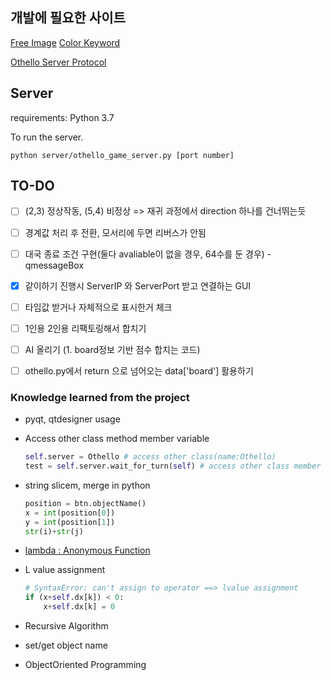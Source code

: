 ## 개발에 필요한 사이트
[Free Image](https://www.flaticon.com/home)
[Color Keyword](https://www.w3.org/TR/SVG11/types.html#ColorKeywords)

[Othello Server Protocol](https://gitlab.com/UNKNOWN.UN/othello_protocol?fbclid=IwAR0ZRm-jF_qs_Svtq8qf3y0QtyqS4GF_uyDLXyyttxhvMTh7wZnTVe0LTLY)



## Server

requirements: Python 3.7

To run the server.

```
python server/othello_game_server.py [port number]
```



## TO-DO

- [ ] (2,3) 정상작동, (5,4) 비정상 => 재귀 과정에서 direction 하나를 건너뛰는듯
- [ ] 경계값 처리 후 전환, 모서리에 두면 리버스가 안됨
- [ ] 대국 종료 조건 구현(둘다 avaliable이 없을 경우, 64수를 둔 경우) - qmessageBox
- [x] 같이하기 진행시 ServerIP 와 ServerPort 받고 연결하는 GUI
- [ ] 타임값 받거나 자체적으로 표시한거 체크
- [ ] 1인용 2인용 리팩토링해서 합치기
- [ ] AI 올리기 (1. board정보 기반 점수 합치는 코드)
- [ ] othello.py에서 return 으로 넘어오는 data['board'] 활용하기



### Knowledge learned from the project
- pyqt, qtdesigner usage


- Access other class method member variable

  ```python
  self.server = Othello # access other class(name:Othello)
  test = self.server.wait_for_turn(self) # access other class member var
  ```

  

- string slicem, merge in python 

  ```python
  position = btn.objectName()
  x = int(position[0])
  y = int(position[1])
  str(i)+str(j)
  ```

- [lambda : Anonymous Function](https://dojang.io/mod/page/view.php?id=2359)

- L value assignment

  ```python
  # SyntaxError: can't assign to operator ==> lvalue assignment
  if (x+self.dx[k]) < 0:
      x+self.dx[k] = 0
  ```
  
- Recursive Algorithm

- set/get object name

- ObjectOriented Programming

